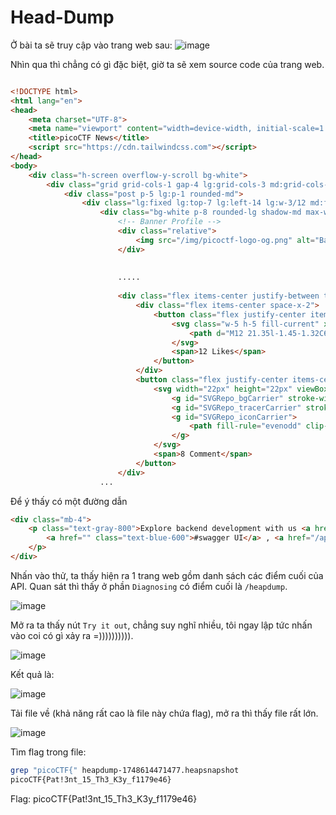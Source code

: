# Head-Dump
Ở bài ta sẽ truy cập vào trang web sau:
![image](https://hackmd.io/_uploads/rkmtdEPGxl.png)

Nhìn qua thì chẳng có gì đặc biệt, giờ ta sẽ xem source code của trang web.

``` html

<!DOCTYPE html>
<html lang="en">
<head>
    <meta charset="UTF-8">
    <meta name="viewport" content="width=device-width, initial-scale=1.0">
    <title>picoCTF News</title>
    <script src="https://cdn.tailwindcss.com"></script>
</head>
<body>
    <div class="h-screen overflow-y-scroll bg-white">
        <div class="grid grid-cols-1 gap-4 lg:grid-cols-3 md:grid-cols-2 lg:gap-8">
            <div class="post p-5 lg:p-1 rounded-md">
                <div class="lg:fixed lg:top-7 lg:left-14 lg:w-3/12 md:fixed md:w-5/12">
                    <div class="bg-white p-8 rounded-lg shadow-md max-w-md w-full mb-4">
                        <!-- Banner Profile -->
                        <div class="relative">
                            <img src="/img/picoctf-logo-og.png" alt="Banner Profile" class="w-full rounded-t-lg">
                        </div>
     
                        
                        .....      
                        
                        <div class="flex items-center justify-between text-gray-500">
                            <div class="flex items-center space-x-2">
                                <button class="flex justify-center items-center gap-2 px-2 hover:bg-gray-50 rounded-full p-1">
                                    <svg class="w-5 h-5 fill-current" xmlns="http://www.w3.org/2000/svg" viewBox="0 0 24 24">
                                        <path d="M12 21.35l-1.45-1.32C6.11 15.36 2 12.28 2 8.5 2 5.42 4.42 3 7.5 3c1.74 0 3.41.81 4.5 2.09C13.09 3.81 14.76 3 16.5 3 19.58 3 22 5.42 22 8.5c0 3.78-4.11 6.86-8.55 11.54L12 21.35z" />
                                    </svg>
                                    <span>12 Likes</span>
                                </button>
                            </div>
                            <button class="flex justify-center items-center gap-2 px-2 hover:bg-gray-50 rounded-full p-1">
                                <svg width="22px" height="22px" viewBox="0 0 24 24" class="w-5 h-5 fill-current" xmlns="http://www.w3.org/2000/svg">
                                    <g id="SVGRepo_bgCarrier" stroke-width="0"></g>
                                    <g id="SVGRepo_tracerCarrier" stroke-linecap="round" stroke-linejoin="round"></g>
                                    <g id="SVGRepo_iconCarrier">
                                        <path fill-rule="evenodd" clip-rule="evenodd" d="M12 22C17.5228 22 22 17.5228 22 12C22 6.47715 17.5228 2 12 2C6.47715 2 2 6.47715 2 12C2 13.5997 2.37562 15.1116 3.04346 16.4525C3.22094 16.8088 3.28001 17.2161 3.17712 17.6006L2.58151 19.8267C2.32295 20.793 3.20701 21.677 4.17335 21.4185L6.39939 20.8229C6.78393 20.72 7.19121 20.7791 7.54753 20.9565C8.88837 21.6244 10.4003 22 12 22ZM8 13.25C7.58579 13.25 7.25 13.5858 7.25 14C7.25 14.4142 7.58579 14.75 8 14.75H13.5C13.9142 14.75 14.25 14.4142 14.25 14C14.25 13.5858 13.9142 13.25 13.5 13.25H8ZM7.25 10.5C7.25 10.0858 7.58579 9.75 8 9.75H16C16.4142 9.75 16.75 10.0858 16.75 10.5C16.75 10.9142 16.4142 11.25 16 11.25H8C7.58579 11.25 7.25 10.9142 7.25 10.5Z"></path>
                                    </g>
                                </svg>
                                <span>8 Comment</span>
                            </button>
                        </div>
                    ...
```

Để ý thấy có một đường dẫn 
``` html
<div class="mb-4">
    <p class="text-gray-800">Explore backend development with us <a href="" class="text-blue-600">#nodejs</a> ,
        <a href="" class="text-blue-600">#swagger UI</a> , <a href="/api-docs" class="text-blue-600 hover:underline">#API Documentation</a> 
    </p>
</div>
```
Nhấn vào thử, ta thấy hiện ra 1 trang web gồm danh sách các điểm cuối của API. Quan sát thì thấy ở phần `Diagnosing` có điểm cuối là `/heapdump`. 

![image](https://hackmd.io/_uploads/Bkzmp4DGge.png)

Mở ra ta thấy nút `Try it out`, chẳng suy nghĩ nhiều, tôi ngay lập tức nhấn vào coi có gì xảy ra =)))))))))).

![image](https://hackmd.io/_uploads/Hy1Ha4Dfle.png)

Kết quả là:

![image](https://hackmd.io/_uploads/BJtZTNvGlx.png)

Tải file về (khả năng rất cao là file này chứa flag), mở ra thì thấy file rất lớn. 

![image](https://hackmd.io/_uploads/r190aEDflx.png)

Tìm flag trong file:
```bash
grep "picoCTF{" heapdump-1748614471477.heapsnapshot
picoCTF{Pat!3nt_15_Th3_K3y_f1179e46}
```

Flag: picoCTF{Pat!3nt_15_Th3_K3y_f1179e46}